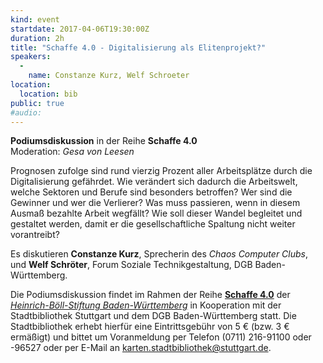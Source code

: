```yaml
---
kind: event
startdate: 2017-04-06T19:30:00Z
duration: 2h
title: "Schaffe 4.0 - Digitalisierung als Elitenprojekt?"
speakers:
  -
    name: Constanze Kurz, Welf Schroeter
location:
  location: bib
public: true
#audio:
---
```

**Podiumsdiskussion** in der Reihe **Schaffe 4.0**  
Moderation: *Gesa von Leesen*

Prognosen zufolge sind rund vierzig Prozent aller Arbeitsplätze durch die
Digitalisierung gefährdet. Wie verändert sich dadurch die Arbeitswelt, welche
Sektoren und Berufe sind besonders betroffen? Wer sind die Gewinner und wer
die Verlierer? Was muss passieren, wenn in diesem Ausmaß bezahlte Arbeit
wegfällt? Wie soll dieser Wandel begleitet und gestaltet werden, damit er die
gesellschaftliche Spaltung nicht weiter vorantreibt?

Es diskutieren **Constanze Kurz**, Sprecherin des *Chaos Computer Clubs*, und **Welf
Schröter**, Forum Soziale Technikgestaltung, DGB Baden-Württemberg.

Die Podiumsdiskussion findet im Rahmen der Reihe
**[Schaffe 4.0](http://www.boell-bw.de/veranstaltungen/dokumentation-2017/schaffe-40/)**
der *[Heinrich-Böll-Stiftung Baden-Württemberg](http://www.boell-bw.de/)*
in Kooperation mit der Stadtbibliothek Stuttgart und dem DGB Baden-Württemberg
statt. Die Stadtbibliothek erhebt hierfür eine Eintrittsgebühr von 5 € (bzw.
3 € ermäßigt) und bittet um Voranmeldung per Telefon (0711) 216-91100 oder
-96527 oder per E-Mail an <karten.stadtbibliothek@stuttgart.de>.
